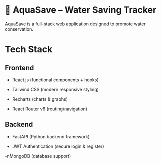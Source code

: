 # 🌊 AquaSave – Water Saving Tracker

AquaSave is a full-stack web application designed to promote water conservation.


# Tech Stack
## Frontend

- React.js (functional components + hooks)

- Tailwind CSS (modern responsive styling)

- Recharts (charts & graphs)

- React Router v6 (routing/navigation)

## Backend

- FastAPI (Python backend framework)

- JWT Authentication (secure login & register)

-nMongoDB (database support)

<!-- - CORS enabled API (frontend integration) -->